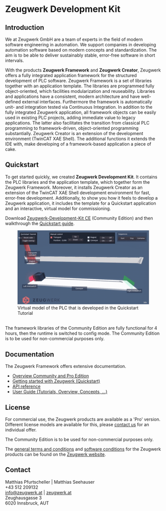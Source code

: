 # Zeugwerk Development Kit

## Introduction

We at Zeugwerk GmbH are a team of experts in the field of modern software engineering in automation.
We support companies in developing automation software based on modern concepts and standardization. The aim is to be able to deliver sustainably stable, error-free software in short intervals.

With the products **Zeugwerk Framework** and **Zeugwerk Creator**, Zeugwerk offers a fully integrated application framework for the structured development of PLC software.
Zeugwerk Framework is a set of libraries together with an application template. The libraries are programmed fully object-oriented, which facilities modularization and reuseability. Libraries and applications have a consistent, 
modern architecture and have well-defined external interfaces. Furthermore the framework is automatically unit- and integration tested via Continuous Integration.
In addition to the fully integrated Zeugwerk application, all framework objects can be easily used in existing PLC projects, adding immediate value to legacy applications. The latter also facilitates the transition from classical PLC programming to framework-driven, object-oriented programming substantially.
Zeugwerk Creator is an extension of the development environment (TwinCAT XAE Shell). The additional functions it extends the IDE with, make developing of a framework-based application a piece of cake.

## Quickstart

To get started quickly, we created **Zeugwerk Development Kit**. It contains the PLC libraries and the application template, which together form the Zeugwerk Framework. Moreover, it installs Zeugwerk Creator as an extension of the TwinCAT XAE Shell development environment for fast, error-free development.
Additionally, to show you how it feels to develop a Zeugwerk application, it includes the template for a Quickstart application and an interactive, virtual model for commissioning.

Download <a href="https://doc.zeugwerk.dev/quickstart/quickstart.html">Zeugwerk-Development-Kit CE</a> (Community Edition) and then walkthrough the <a href="https://doc.zeugwerk.dev/quickstart/quickstart.html">Quickstart guide</a>.

<div class="gallery">
  <div class="gallery-item">
    <figure>
      <img src="images/quickstart_automaticsequence.gif" alt="Quickstart virutal model in automatic sequence"/>
      <figcaption>Virtual model of the PLC that is developed in the Quickstart Tutorial</figcaption>
    </figure>
  </div>
</div>

<br />
The framework libraries of the Community Edition are fully functional for 4 hours, then the runtime is switched to config mode. The Community Edition is to be used for non-commercial purposes only.

## Documentation

The Zeugwerk Framework offers extensive documentation.
- <a href="https://doc.zeugwerk.dev/index.html">Overview Community and Pro Edition</a>
- <a href="https://doc.zeugwerk.dev/quickstart/quickstart.html">Getting started with Zeugwerk (Quickstart)</a>
- <a href="https://doc.zeugwerk.dev/reference/ZCore/BaseTypes/Conversion/ZBytes2.html">API reference</a>
- <a href="https://doc.zeugwerk.dev/userguide/tutorials/tutorials.html">User Guide (Tutorials, Overview, Concepts, ...)</a> 

## License

For commercial use, the Zeugwerk products are available as a 'Pro' version. Different license models are available for this, please <a href="https://www.zeugwerk.at/kontakt/">contact us</a> for an individual offer.

The Community Edition is to be used for non-commercial purposes only.

The <a href="https://www.zeugwerk.at/wp-content/uploads/sites/43/2022/03/AGB_ZeugwerkGmbH_V2.pdf">general terms and conditions</a> and <a href="https://www.zeugwerk.at/wp-content/uploads/sites/43/2022/03/ASB_ZeugwerkGmbH_V2.pdf">software conditions</a> for the Zeugwerk products can be found on the <a href="https://www.zeugwerk.at">Zeugwerk website</a>.

## Contact

Matthias Pfurtscheller | Matthias Seehauser<br />
+43 512 209132<br />
<a href="mailto:info@zeugwerk.at">info@zeugwerk.at</a> | <a href="https://zeugwerk.at">zeugwerk.at</a><br />
Zeughausgasse 3<br />
6020 Innsbruck, AUT<br />
